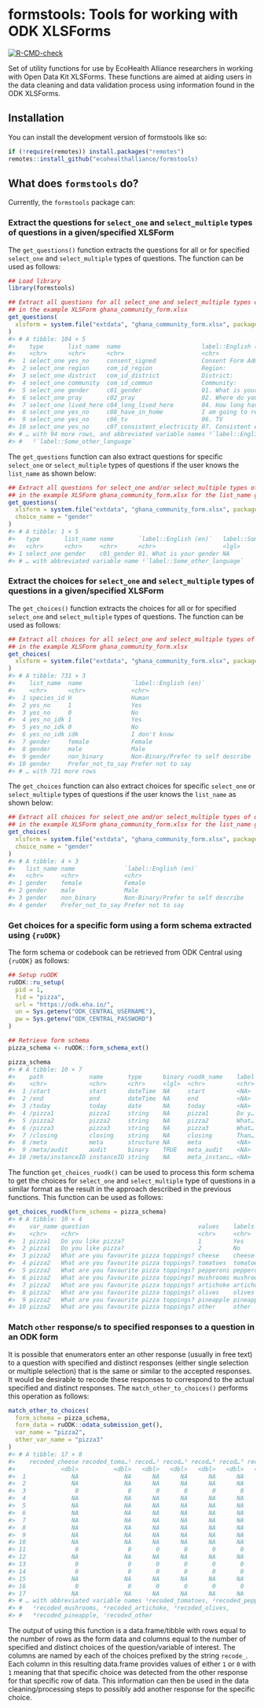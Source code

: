 
<!-- README.md is generated from README.Rmd. Please edit that file -->

# formstools: Tools for working with ODK XLSForms

<!-- badges: start -->

[![R-CMD-check](https://github.com/ecohealthalliance/formstools/actions/workflows/R-CMD-check.yaml/badge.svg)](https://github.com/ecohealthalliance/formstools/actions/workflows/R-CMD-check.yaml)
<!-- badges: end -->

Set of utility functions for use by EcoHealth Alliance researchers in
working with Open Data Kit XLSForms. These functions are aimed at aiding
users in the data cleaning and data validation process using information
found in the ODK XLSForms.

## Installation

You can install the development version of formstools like so:

``` r
if (!require(remotes)) install.packages("remotes")
remotes::install_github("ecohealthalliance/formstools)
```

## What does `formstools` do?

Currently, the `formstools` package can:

### Extract the questions for `select_one` and `select_multiple` types of questions in a given/specified XLSForm

The `get_questions()` function extracts the questions for all or for
specified `select_one` and `select_multiple` types of questions. The
function can be used as follows:

``` r
## Load library
library(formstools)

## Extract all questions for all select_one and select_multiple types of questions
## in the example XLSForm ghana_community_form.xlsx
get_questions(
  xlsform = system.file("extdata", "ghana_community_form.xlsx", package = "formstools")
)
#> # A tibble: 104 × 5
#>    type       list_name  name                       label::English (en…¹ label…²
#>    <chr>      <chr>      <chr>                      <chr>                <lgl>  
#>  1 select_one yes_no     consent_signed             Consent Form Admini… NA     
#>  2 select_one region     com_id_region              Region:              NA     
#>  3 select_one district   com_id_district            District:            NA     
#>  4 select_one community  com_id_commun              Community:           NA     
#>  5 select_one gender     c01_gender                 01. What is your ge… NA     
#>  6 select_one pray       c02_pray                   02. Where do you pr… NA     
#>  7 select_one lived_here c04_long_lived_here        04. How long have y… NA     
#>  8 select_one yes_no     c08_have_in_home           I am going to read … NA     
#>  9 select_one yes_no     c06_tv                     06. TV               NA     
#> 10 select_one yes_no     c07_consistent_electricity 07. Consistent elec… NA     
#> # … with 94 more rows, and abbreviated variable names ¹​`label::English (en)`,
#> #   ²​`label::Some_other_language`
```

The `get_questions` function can also extract questions for specific
`select_one` or `select_multiple` types of questions if the user knows
the `list_name` as shown below:

``` r
## Extract all questions for select_one and/or select_multiple types of questions
## in the example XLSForm ghana_community_form.xlsx for the list_name gender
get_questions(
  xlsform = system.file("extdata", "ghana_community_form.xlsx", package = "formstools"),
  choice_name = "gender"
)
#> # A tibble: 1 × 5
#>   type       list_name name       `label::English (en)`   label::Some_other_la…¹
#>   <chr>      <chr>     <chr>      <chr>                   <lgl>                 
#> 1 select_one gender    c01_gender 01. What is your gender NA                    
#> # … with abbreviated variable name ¹​`label::Some_other_language`
```

### Extract the choices for `select_one` and `select_multiple` types of questions in a given/specified XLSForm

The `get_choices()` function extracts the choices for all or for
specified `select_one` and `select_multiple` types of questions. The
function can be used as follows:

``` r
## Extract all choices for all select_one and select_multiple types of questions
## in the example XLSForm ghana_community_form.xlsx
get_choices(
  xlsform = system.file("extdata", "ghana_community_form.xlsx", package = "formstools")
)
#> # A tibble: 731 × 3
#>    list_name  name              `label::English (en)`             
#>    <chr>      <chr>             <chr>                             
#>  1 species_id H                 Human                             
#>  2 yes_no     1                 Yes                               
#>  3 yes_no     0                 No                                
#>  4 yes_no_idk 1                 Yes                               
#>  5 yes_no_idk 0                 No                                
#>  6 yes_no_idk idk               I don't know                      
#>  7 gender     female            Female                            
#>  8 gender     male              Male                              
#>  9 gender     non_binary        Non-Binary/Prefer to self describe
#> 10 gender     Prefer_not_to_say Prefer not to say                 
#> # … with 721 more rows
```

The `get_choices` function can also extract choices for specific
`select_one` or `select_multiple` types of questions if the user knows
the `list_name` as shown below:

``` r
## Extract all choices for select_one and/or select_multiple types of questions
## in the example XLSForm ghana_community_form.xlsx for the list_name gender
get_choices(
  xlsform = system.file("extdata", "ghana_community_form.xlsx", package = "formstools"),
  choice_name = "gender"
)
#> # A tibble: 4 × 3
#>   list_name name              `label::English (en)`             
#>   <chr>     <chr>             <chr>                             
#> 1 gender    female            Female                            
#> 2 gender    male              Male                              
#> 3 gender    non_binary        Non-Binary/Prefer to self describe
#> 4 gender    Prefer_not_to_say Prefer not to say
```

### Get choices for a specific form using a form schema extracted using `{ruODK}`

The form schema or codebook can be retrieved from ODK Central using
`{ruODK}` as follows:

``` r
## Setup ruODK
ruODK::ru_setup(
  pid = 1,
  fid = "pizza",
  url = "https://odk.eha.io/",
  un = Sys.getenv("ODK_CENTRAL_USERNAME"),
  pw = Sys.getenv("ODK_CENTRAL_PASSWORD")
)
```

``` r
## Retrieve form schema
pizza_schema <- ruODK::form_schema_ext()

pizza_schema
#> # A tibble: 10 × 7
#>    path             name       type      binary ruodk_name    label choices     
#>    <chr>            <chr>      <chr>     <lgl>  <chr>         <chr> <list>      
#>  1 /start           start      dateTime  NA     start         <NA>  <NULL>      
#>  2 /end             end        dateTime  NA     end           <NA>  <NULL>      
#>  3 /today           today      date      NA     today         <NA>  <NULL>      
#>  4 /pizza1          pizza1     string    NA     pizza1        Do y… <named list>
#>  5 /pizza2          pizza2     string    NA     pizza2        What… <named list>
#>  6 /pizza3          pizza3     string    NA     pizza3        What… <lgl [1]>   
#>  7 /closing         closing    string    NA     closing       Than… <lgl [1]>   
#>  8 /meta            meta       structure NA     meta          <NA>  <NULL>      
#>  9 /meta/audit      audit      binary    TRUE   meta_audit    <NA>  <NULL>      
#> 10 /meta/instanceID instanceID string    NA     meta_instanc… <NA>  <NULL>
```

The function `get_choices_ruodk()` can be used to process this form
schema to get the choices for `select_one` and `select_multiple` type of
questions in a similar format as the result in the approach described in
the previous functions. This function can be used as follows:

``` r
get_choices_ruodk(form_schema = pizza_schema)
#> # A tibble: 10 × 4
#>    var_name question                               values    labels   
#>    <chr>    <chr>                                  <chr>     <chr>    
#>  1 pizza1   Do you like pizza?                     1         Yes      
#>  2 pizza1   Do you like pizza?                     2         No       
#>  3 pizza2   What are you favourite pizza toppings? cheese    cheese   
#>  4 pizza2   What are you favourite pizza toppings? tomatoes  tomatoes 
#>  5 pizza2   What are you favourite pizza toppings? pepperoni pepperoni
#>  6 pizza2   What are you favourite pizza toppings? mushrooms mushrooms
#>  7 pizza2   What are you favourite pizza toppings? artichoke artichoke
#>  8 pizza2   What are you favourite pizza toppings? olives    olives   
#>  9 pizza2   What are you favourite pizza toppings? pineapple pineapple
#> 10 pizza2   What are you favourite pizza toppings? other     other
```

### Match `other` response/s to specified responses to a question in an ODK form

It is possible that enumerators enter an other response (usually in free
text) to a question with specified and distinct responses (either single
selection or multiple selection) that is the same or similar to the
accepted responses. It would be desirable to recode these responses to
correspond to the actual specified and distinct responses. The
`match_other_to_choices()` performs this operation as follows:

``` r
match_other_to_choices(
  form_schema = pizza_schema,
  form_data = ruODK::odata_submission_get(),
  var_name = "pizza2",
  other_var_name = "pizza3"
)
#> # A tibble: 17 × 8
#>    recoded_cheese recoded_toma…¹ recod…² recod…³ recod…⁴ recod…⁵ recod…⁶ recod…⁷
#>             <dbl>          <dbl>   <dbl>   <dbl>   <dbl>   <dbl>   <dbl>   <dbl>
#>  1             NA             NA      NA      NA      NA      NA      NA      NA
#>  2             NA             NA      NA      NA      NA      NA      NA      NA
#>  3              0              0       0       0       0       0       0       0
#>  4             NA             NA      NA      NA      NA      NA      NA      NA
#>  5             NA             NA      NA      NA      NA      NA      NA      NA
#>  6             NA             NA      NA      NA      NA      NA      NA      NA
#>  7             NA             NA      NA      NA      NA      NA      NA      NA
#>  8             NA             NA      NA      NA      NA      NA      NA      NA
#>  9             NA             NA      NA      NA      NA      NA      NA      NA
#> 10             NA             NA      NA      NA      NA      NA      NA      NA
#> 11              0              0       0       0       0       0       0       0
#> 12             NA             NA      NA      NA      NA      NA      NA      NA
#> 13              0              0       0       0       0       0       0       0
#> 14              0              0       0       0       0       0       0       0
#> 15             NA             NA      NA      NA      NA      NA      NA      NA
#> 16              0              0       0       0       0       0       0       0
#> 17             NA             NA      NA      NA      NA      NA      NA      NA
#> # … with abbreviated variable names ¹​recoded_tomatoes, ²​recoded_pepperoni,
#> #   ³​recoded_mushrooms, ⁴​recoded_artichoke, ⁵​recoded_olives,
#> #   ⁶​recoded_pineapple, ⁷​recoded_other
```

The output of using this function is a data.frame/tibble with rows equal
to the number of rows as the form data and columns equal to the number
of specified and distinct choices of the question/variable of interest.
The columns are named by each of the choices prefixed by the string
`recode_`. Each column in this resulting data.frame provides values of
either `1` or `0` with `1` meaning that that specific choice was
detected from the other response for that specific row of data. This
information can then be used in the data cleaning/processing steps to
possibly add another response for the specific choice.
